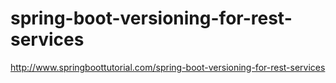 # spring-boot-versioning-for-rest-services

http://www.springboottutorial.com/spring-boot-versioning-for-rest-services
